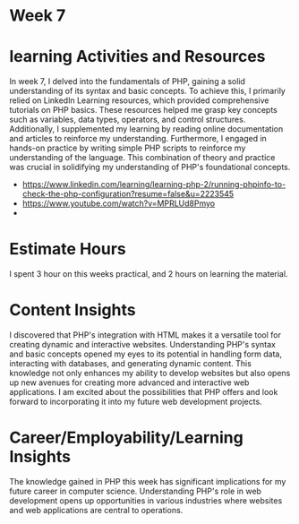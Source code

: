 # Week 7
# learning Activities and Resources
In week 7, I delved into the fundamentals of PHP, gaining a solid understanding of its syntax and basic concepts. To achieve this, I primarily relied on LinkedIn Learning resources, which provided comprehensive tutorials on PHP basics. These resources helped me grasp key concepts such as variables, data types, operators, and control structures. Additionally, I supplemented my learning by reading online documentation and articles to reinforce my understanding. Furthermore, I engaged in hands-on practice by writing simple PHP scripts to reinforce my understanding of the language. This combination of theory and practice was crucial in solidifying my understanding of PHP's foundational concepts. 
- https://www.linkedin.com/learning/learning-php-2/running-phpinfo-to-check-the-php-configuration?resume=false&u=2223545
- https://www.youtube.com/watch?v=MPRLUd8Pmyo
- 

# Estimate Hours
I spent 3 hour on this weeks practical, and 2 hours on learning the material. 

# Content Insights
I discovered that PHP's integration with HTML makes it a versatile tool for creating dynamic and interactive websites. Understanding PHP's syntax and basic concepts opened my eyes to its potential in handling form data, interacting with databases, and generating dynamic content. This knowledge not only enhances my ability to develop websites but also opens up new avenues for creating more advanced and interactive web applications. I am excited about the possibilities that PHP offers and look forward to incorporating it into my future web development projects.

# Career/Employability/Learning Insights
The knowledge gained in PHP this week has significant implications for my future career in computer science. Understanding PHP's role in web development opens up opportunities in various industries where websites and web applications are central to operations. 

